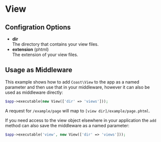# View

## Configration Options

* **dir**  
    The directory that contains your view files.
* **extension** (phtml)  
    The extension of your view files.

## Usage as Middleware

This example shows how to add `Coast\View` to the app as a named parameter and then use that in your middleware, however it can also be used as middleware directly:

```php
$app->executable(new View(['dir' => 'views']));
```

A request for `/example/page` will map to `[view dir]/example/page.phtml`.

If you need access to the view object elsewhere in your application the `add` method can also save the middleware as a named parameter:

```php
$app->executable('view', new View(['dir' => 'views']));
```